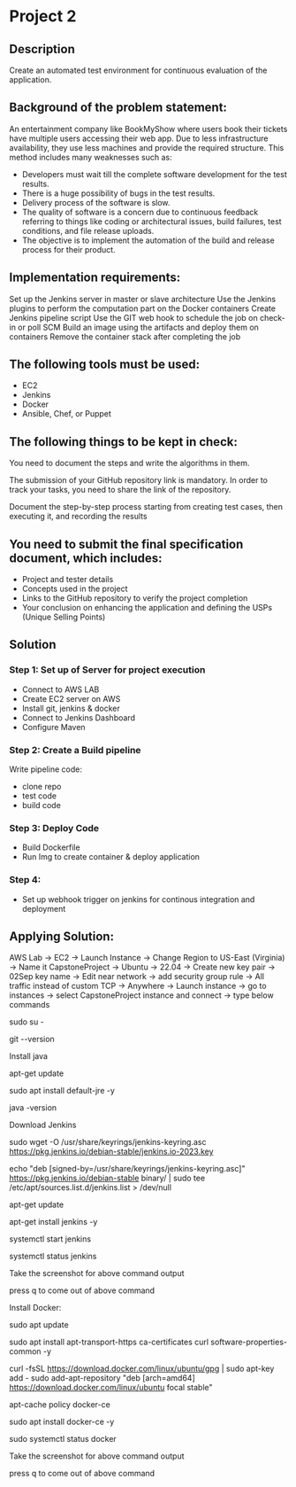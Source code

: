# Project 2

## Description

Create an automated test environment for continuous evaluation of the application.

## Background of the problem statement:

An entertainment company like BookMyShow where users book their tickets have multiple users accessing their web app. Due to less infrastructure availability, they use less machines and provide the required structure. This method includes many weaknesses such as:

- Developers must wait till the complete software development for the test results.
- There is a huge possibility of bugs in the test results.
- Delivery process of the software is slow.
- The quality of software is a concern due to continuous feedback referring to things like coding or architectural issues, build failures, test conditions, and file release uploads.
- The objective is to implement the automation of the build and release process for
their product.

## Implementation requirements:

Set up the Jenkins server in master or slave architecture
Use the Jenkins plugins to perform the computation part on the Docker containers
Create Jenkins pipeline script
Use the GIT web hook to schedule the job on check-in or poll SCM
Build an image using the artifacts and deploy them on containers
Remove the container stack after completing the job

## The following tools must be used:

- EC2
- Jenkins
- Docker
- Ansible, Chef, or Puppet

## The following things to be kept in check:

You need to document the steps and write the algorithms in them.

The submission of your GitHub repository link is mandatory. In order to track your tasks, you need to share the link of the repository.

Document the step-by-step process starting from creating test cases, then executing it, and recording the results

## You need to submit the final specification document, which includes:

- Project and tester details
- Concepts used in the project
- Links to the GitHub repository to verify the project completion
- Your conclusion on enhancing the application and defining the USPs (Unique Selling Points)


## Solution

### Step 1: Set up of Server for project execution

- Connect to AWS LAB
- Create EC2 server on AWS
- Install git, jenkins & docker
- Connect to Jenkins Dashboard
- Configure Maven

### Step 2: Create a Build pipeline

Write pipeline code:

- clone repo
- test code
- build code

### Step 3: Deploy Code

- Build Dockerfile
- Run Img to create container & deploy application

### Step 4:

- Set up webhook trigger on jenkins for continous integration and deployment


## Applying Solution:

AWS Lab -> EC2 -> Launch Instance -> Change Region to US-East (Virginia) -> Name it CapstoneProject -> Ubuntu -> 22.04 -> Create new key pair -> 02Sep key name -> Edit near network -> add security group rule -> All traffic instead of custom TCP -> Anywhere -> Launch instance -> go to instances -> select CapstoneProject instance and connect -> type below commands

sudo su -

git --version

Install java

apt-get update

sudo apt install default-jre -y

java -version

Download Jenkins

sudo wget -O /usr/share/keyrings/jenkins-keyring.asc https://pkg.jenkins.io/debian-stable/jenkins.io-2023.key

echo "deb [signed-by=/usr/share/keyrings/jenkins-keyring.asc]" https://pkg.jenkins.io/debian-stable binary/ | sudo tee /etc/apt/sources.list.d/jenkins.list > /dev/null

apt-get update

apt-get install jenkins -y

systemctl start jenkins


systemctl status jenkins

Take the screenshot for above command output

press q to come out of above command

Install Docker:

sudo apt update

sudo apt install apt-transport-https ca-certificates curl software-properties-common -y

curl -fsSL https://download.docker.com/linux/ubuntu/gpg | sudo apt-key add -
sudo add-apt-repository "deb [arch=amd64] https://download.docker.com/linux/ubuntu focal stable"

apt-cache policy docker-ce

sudo apt install docker-ce -y

sudo systemctl status docker

Take the screenshot for above command output

press q to come out of above command
